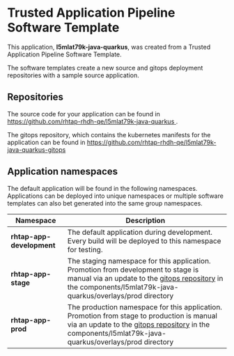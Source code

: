 # Trusted Application Pipeline Software Template

This application, **l5mlat79k-java-quarkus**, was created from a Trusted Application Pipeline Software Template.

The software templates create a new source and gitops deployment repositories with a sample source application. 

## Repositories

The source code for your application can be found in [https://github.com/rhtap-rhdh-qe/l5mlat79k-java-quarkus ](https://github.com/rhtap-rhdh-qe/l5mlat79k-java-quarkus ).
 
The gitops repository, which contains the kubernetes manifests for the application can be found in 
[https://github.com/rhtap-rhdh-qe/l5mlat79k-java-quarkus-gitops ](https://github.com/rhtap-rhdh-qe/l5mlat79k-java-quarkus-gitops ) 

## Application namespaces 

The default application will be found in the following namespaces. Applications can be deployed into unique namespaces or multiple software templates can also bet generated into the same group namespaces.  

|  Namespace   |  Description   |  
| -------- | -------- |   
| **rhtap-app-development** | The default application during development. Every build will be deployed to this namespace for testing. | 
| **rhtap-app-stage** | The staging namespace for this application. Promotion from development to stage is manual via an update to the [gitops repository](https://github.com/rhtap-rhdh-qe/l5mlat79k-java-quarkus-gitops ) in the components/l5mlat79k-java-quarkus/overlays/prod directory |  
| **rhtap-app-prod** | The production namespace for this application. Promotion from stage to production is manual via an update to the [gitops repository](https://github.com/rhtap-rhdh-qe/l5mlat79k-java-quarkus-gitops ) in the components/l5mlat79k-java-quarkus/overlays/prod directory | 